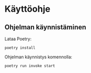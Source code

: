 # Käyttöohje


## Ohjelman käynnistäminen
Lataa Poetry:
```
poetry install
``` 
Ohjelman käynnistys komennolla:
```
poetry run invoke start
```
